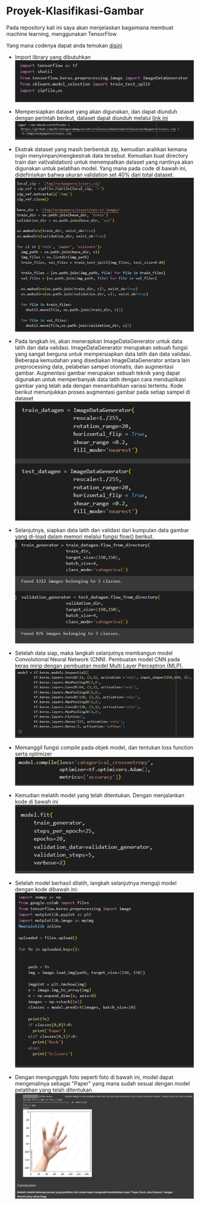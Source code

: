 # Proyek-Klasifikasi-Gambar

Pada repository kali ini saya akan menjelaskan bagaimana membuat machine learning, menggunakan TensorFlow

Yang mana codenya dapat anda temukan [disini](./paper_rock_scissors.ipynb)
- Import library yang dibutuhkan
    ![img](./img/library.png)

- Mempersiapkan dataset yang akan digunakan, dan dapat diunduh dengan perintah berikut, dataset dapat diunduh melalui [link ini](https://github.com/dicodingacademy/assets/releases/download/release/rockpaperscissors.zip)
    ![img](./img/dataset.png)

- Ekstrak dataset yang masih berbentuk zip, kemudian arahkan kemana ingin menyimpan/mengkestrak data tersebut.
Kemudian buat directory train dan val(validation) untuk menempatkan dataset yang nantinya akan digunakan untuk pelatihan model. Yang mana pada code di bawah ini, didefinisikan bahwa ukuran validation set 40% dari total dataset.
    ![img](./img/extract_file.png)
- Pada langkah ini, akan menerapkan ImageDataGenerator untuk data latih dan data validasi. ImageDataGenerator merupakan sebuah fungsi yang sangat berguna untuk mempersiapkan data latih dan data validasi. Beberapa kemudahan yang disediakan ImageDataGenerator antara lain preprocessing data, pelabelan sampel otomatis, dan augmentasi gambar. Augmentasi gambar merupakan sebuah teknik yang dapat digunakan untuk memperbanyak data latih dengan cara menduplikasi gambar yang telah ada dengan menambahkan variasi tertentu. Kode berikut menunjukkan proses augmentasi gambar pada setiap sampel di dataset
    ![img](./img/imagedatagenerator.png)

- Selanjutnya, siapkan data latih dan validasi dari kumpulan data gambar yang di-load dalam     memori melalui fungsi flow() berikut.
    ![img](./img/data_latih_validasi.png)

- Setelah data siap, maka langkah selanjutnya membangun model Convolutional Neural Network (CNN). Pembuatan model CNN pada keras mirip dengan pembuatan model Multi Layer Perceptron (MLP).
    ![img](./img/cnn.png)

- Memanggil fungsi compile pada objek model, dan tentukan loss function serta optimizer
    ![img](./img/compile.png)

- Kemudian melatih model yang telah ditentukan. Dengan menjalankan kode di bawah ini
    ![img](./img/modelfit.png)

- Setelah model berhasil dilatih, langkah selanjutnya menguji model dengan kode dibawah ini:
    ![img](./img/uji_code.png)

- Dengan mengunggah foto seperti foto di bawah ini, model dapat mengenalinya sebagai "Paper" yang mana sudah sesuai dengan model pelatihan yang telah ditentukan
    ![img](./img/uji_result.png)